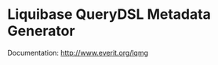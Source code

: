 Liquibase QueryDSL Metadata Generator
=====================================

Documentation: http://www.everit.org/lqmg

